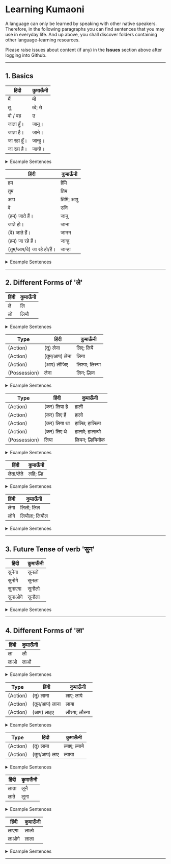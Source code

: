 # Learning Kumaoni
A language can only be learned by speaking with other native speakers. Therefore, in the following paragraphs you can find sentences that you may use in everyday life. And up above, you shall discover folders containing other language-learning resources.

Please raise issues about content (if any) in the **Issues** section above after logging into Github.

---

## 1. Basics
हिंदी | कुमाऊँनी 
--- | --- 
मैं | मी
तू | त्वे; ते
वो / वह | उ
जाता हूँ। | जानु।
जाता है। | जाने।
जा रहा हूँ। | जान्हु।
जा रहा है। | जान्है।

<details><summary>Example Sentences</summary>
<p>

हिंदी | कुमाऊँनी | | हिंदी | कुमाऊँनी 
--- | --- | --- | --- | --- 
मैं जाता हूँ। | मी जानु। | | मैं जा रहा हूँ। | मी जान्हु।
तू जाता है। | त्वे जाने। | | तू जा रहा है। | त्वे जान्है।
वो जाता है। | उ जाने। | | वो जा रहा है। | उ जान्है।
</p>
</details>


हिंदी | कुमाऊँनी 
--- | --- 
हम | हैमि
तुम | तिम
आप | तिमि; आपु
वे | उनि
(हम) जाते हैं। | जानु
जाते हो। | जाना
(वे) जाते हैं। | जानन
(हम) जा रहे हैं। | जान्हु
(तुम/आप/वे) जा रहे हो/हैं। | जान्हा

<details><summary>Example Sentences</summary>
<p>

हिंदी | कुमाऊँनी | | हिंदी | कुमाऊँनी
--- | --- | --- | --- | ---
हम जाते हैं। | हैमि जानु। | | हम जा रहे हैं। | हैमि जान्हु।
तुम जाते हो। | तिम जाना। | | तुम जा रहे हो। | तिम जान्हा।
आप जाते हो। | तिमि जाना। | | आप जा रहे हो। | तिमि जान्हा।
वे जाते हैं। | उनि जानन। | | वे जा रहे हैं। | उनि जान्हा।
</p>
</details>

---

## 2. Different Forms of 'ले'
हिंदी | कुमाऊँनी 
--- | --- 
ले | लि
लो | लियौ

<details><summary>Example Sentences</summary>
<p>

हिंदी | कुमाऊँनी | | हिंदी | कुमाऊँनी
--- | --- | --- | --- | ---
कर ले। | करि लि। | | कर लो। | करि लियौ।
</p>
</details>


Type | हिंदी | कुमाऊँनी 
--- | --- | --- 
(Action) | (तू) लेना | लिए; लियै
(Action) | (तुम/आप) लेना | लिया
(Action) | (आप) लीजिए | लिश्या; लिस्या
(Possession) | लेना | लिन; ल्हिन

<details><summary>Example Sentences</summary>
<p>

Type | हिंदी | कुमाऊँनी | Type | हिंदी | कुमाऊँनी
--- | --- | --- | --- | --- | ---
(Action) | तू मिठाई खा लेना। | त्वे मिठै खै लिए। | (Action) | तुम मिठाई खा लेना। | तिम मिठै खै लिया।
(Possession) | उसको कुछ लेना है। | वीहे केइ लिन छ। | (Action) | आप मिठाई खा लीजिए। | तिमि मिठै खै लिश्या।
</p>
</details>


Type | हिंदी | कुमाऊँनी 
--- | --- | --- 
(Action) | (कर) लिया है | हाली
(Action) | (कर) लिए हैं | हालो
(Action) | (कर) लिया था | हाल्छि; हाल्छ्यि
(Action) | (कर) लिए थे | हाल्छो; हाल्छ्यो
(Possession) | लिया | लियन; ल्हियिनौक

<details><summary>Example Sentences</summary>
<p>

Type | हिंदी | कुमाऊँनी | | हिंदी | कुमाऊँनी
--- | --- | --- | --- | --- | ---
(Action) | उसने काम कर लिया है। | वील बुति करिहाली। | | उन्होंने काम कर लिए हैं। | उनील बुति करिहालो।
(Possession) | उसने सामान लिया है। | वील सामान लियन छ। | | | 
</p>
</details>


हिंदी | कुमाऊँनी 
--- | --- 
लेता/लेते | लहि; ल्हि

<details><summary>Example Sentences</summary>
<p>

Type | हिंदी | कुमाऊँनी | Type | हिंदी | कुमाऊँनी
--- | --- | --- | --- | --- | ---
(Action) | वह काम कर लेता है। | उ बुति करि लहि छ। | (Possession) | वह कुछ लेता है। | उ केइ लहि छ।
</p>
</details>


हिंदी | कुमाऊँनी 
--- | --- 
लेगा | लिलो; लिल
लोगे | लियौला; लियौल

<details><summary>Example Sentences</summary>
<p>

हिंदी | कुमाऊँनी | | हिंदी | कुमाऊँनी
--- | --- | --- | --- | ---
कर लेगा। | करि लिलो। | | कर लोगे। | करि लियौला।
</p>
</details>

---

## 3. Future Tense of verb 'सुन'
हिंदी | कुमाऊँनी 
--- | --- 
सुनेगा | सुनलो
सुनोगे | सुनला
सुनाएगा | सुनौलो
सुनाओगे | सुनौला

<details><summary>Example Sentences</summary>
<p>

हिंदी | कुमाऊँनी | | हिंदी | कुमाऊँनी
--- | --- | --- | --- | ---
तू सुनेगा। | त्वे सुनलो। | | तुम सुनोगे। | तिम सुनला।
तू सुनाएगा। | त्वे सुनौलो। | | तुम सुनाओगे। | तिम सुनौला।
</p>
</details>

---

## 4. Different Forms of 'ला'
हिंदी | कुमाऊँनी 
--- | --- 
ला | लौ
लाओ | लाऔ

<details><summary>Example Sentences</summary>
<p>

हिंदी | कुमाऊँनी | | हिंदी | कुमाऊँनी
--- | --- | --- | --- | ---
यहाँ ला। | याँ लौ। | | यहाँ लाओ। | याँ लाऔ।
</p>
</details>
 

Type | हिंदी | कुमाऊँनी 
--- | --- | --- 
(Action) | (तू) लाना | लाए; लाये
(Action) | (तुम/आप) लाना | लाया
(Action) | (आप) लाइए | लौश्या; लौस्या
 
<details><summary>Example Sentences</summary>
<p>

Type | हिंदी | कुमाऊँनी | Type | हिंदी | कुमाऊँनी
--- | --- | --- | --- | --- | ---
(Action) | तू मिठाई लाना। | त्वे मिठै लाए। | (Action) | तुम मिठाई लाना। | तिम मिठै लाया।
(Action) | आप मिठाई लाइए। | तिमि मिठै लौश्या। |  |  | 
</p>
</details>


Type | हिंदी | कुमाऊँनी 
--- | --- | --- 
(Action) | (तू) लाया | ल्याए; ल्याये
(Action) | (तुम/आप) लाए | ल्याया

<details><summary>Example Sentences</summary>
<p>

Type | हिंदी | कुमाऊँनी | | हिंदी | कुमाऊँनी
--- | --- | --- | --- | --- | ---
(Action) | अनुज मिठाई लाया। | भुला मिठै ल्याए। | | अग्रज मिठाई लाए। | दाज्यू मिठै ल्याया।
</p>
</details>


हिंदी | कुमाऊँनी 
--- | --- 
लाता | लूनै
लाते | लूना

<details><summary>Example Sentences</summary>
<p>

Type | हिंदी | कुमाऊँनी | Type | हिंदी | कुमाऊँनी
--- | --- | --- | --- | --- | ---
(Action) | वह कुछ लाता है। | उ केइ लूनै छै। |  | वे कुछ लाते है। | उनि केइ लूना छ।
</p>
</details>


हिंदी | कुमाऊँनी 
--- | --- 
लाएगा | लालो
लाओगे | लाला

<details><summary>Example Sentences</summary>
<p>

हिंदी | कुमाऊँनी | | हिंदी | कुमाऊँनी
--- | --- | --- | --- | ---
तू लाएगा। | त्वे लालो। | | तुम लाओगे। | तिम लाला।
</p>
</details>

---
